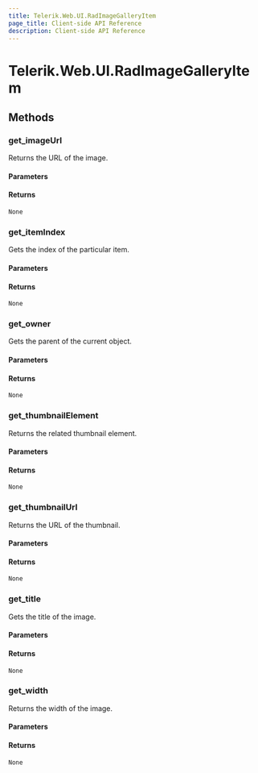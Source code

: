 ```yaml
---
title: Telerik.Web.UI.RadImageGalleryItem
page_title: Client-side API Reference
description: Client-side API Reference
---
```


# Telerik.Web.UI.RadImageGalleryItem

## Methods

###  get_imageUrl

Returns the URL of the image.

#### Parameters

#### Returns

`None` 

###  get_itemIndex

Gets the index of the particular item.

#### Parameters

#### Returns

`None` 

###  get_owner

Gets the parent of the current object.

#### Parameters

#### Returns

`None` 

###  get_thumbnailElement

Returns the related thumbnail element.

#### Parameters

#### Returns

`None` 

###  get_thumbnailUrl

Returns the URL of the thumbnail.

#### Parameters

#### Returns

`None` 

###  get_title

Gets the title of the image.

#### Parameters

#### Returns

`None` 

###  get_width

Returns the width of the image.

#### Parameters

#### Returns

`None` 


